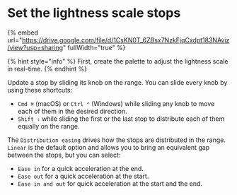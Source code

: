 # Set the lightness scale stops

{% embed url="https://drive.google.com/file/d/1CsKN0T_6ZBsx7NzkFjqCxdpt183NAviz/view?usp=sharing" fullWidth="true" %}

{% hint style="info" %}
First, create the palette to adjust the lightness scale in real-time.
{% endhint %}

Update a stop by sliding its knob on the range. You can slide every knob by using these shortcuts:

* `Cmd ⌘` (macOS) or `Ctrl ⌃` (Windows) while sliding any knob to move each of them in the desired direction.
* `Shift ⇪` while sliding the first or the last stop to distribute each of them equally on the range.

The `Distribution easing` drives how the stops are distributed in the range. `Linear` is the default option and allows you to bring an equivalent gap between the stops, but you can select:

* `Ease in` for a quick acceleration at the end.
* `Ease out` for a quick acceleration at the start.
* `Ease in and out` for quick acceleration at the start and the end.

